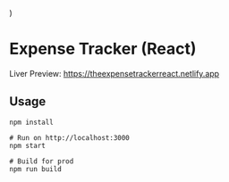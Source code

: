 )
# Expense Tracker (React)
Liver Preview: https://theexpensetrackerreact.netlify.app


## Usage
```
npm install

# Run on http://localhost:3000
npm start

# Build for prod
npm run build
```

